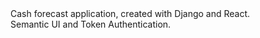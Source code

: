 <div>
Cash forecast application, created with Django and React.
</div>

<div>
Semantic UI and Token Authentication.
</div>